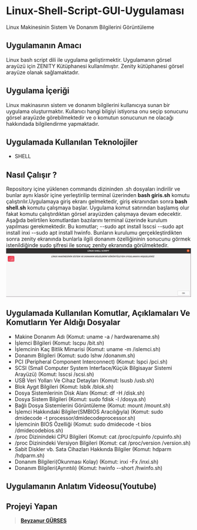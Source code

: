 # Linux-Shell-Script-GUI-Uygulaması
Linux Makinesinin Sistem Ve Donanım Bilgilerini Görüntüleme


## Uygulamanın Amacı
Linux bash script dili ile uygulama geliştirmektir. Uygulamanın görsel arayüzü için  ZENITY Kütüphanesi kullanılmıştır. Zenity kütüphanesi görsel arayüze olanak sağlamaktadır.

## Uygulama  İçeriği
Linux makinasının sistem ve donanım bilgilerini kullanıcıya sunan bir uygulama oluşturmaktır. Kullanıcı hangi bilgiyi istiyorsa onu seçip sonucunu görsel arayüzde görebilmektedir ve o komutun sonucunun ne olacağı hakkındada bilgilendirme yapmaktadır. 

## Uygulamada Kullanılan Teknolojiler
 - SHELL

## Nasıl Çalışır ?
Repository içine yüklenen commands dizininden .sh dosyaları indirilir ve bunlar aynı klasör içine yerleştirilip terminal üzerinden **bash giris.sh** komutu çalıştırılır.Uygulamaya giriş ekranı gelmektedir, giriş ekranından sonra **bash shell.sh** komutu çalışmaya başlar. Uygulama komut satırından başlamış olur fakat  komutu çalıştırdıktan görsel arayüzden çalışmaya devam edecektir. Aşağıda belirtilen komutlardan bazılarını terminal üzerinde kurulum yapılması gerekmektedir. Bu komutlar;
     --sudo apt install lsscsi
     --sudo apt install inxi
     --sudo apt install hwinfo.
Bunların kurulumu gerçekleştirdikten sonra zenity ekranında bunlarla ilgili donanım özelliğininin sonucunu görmek istenildiğinde sudo şifresi ile sonuç zenity ekranında görülmektedir.
![alt text](/Images/giris.png)

## Uygulamada Kullanılan Komutlar, Açıklamaları Ve Komutların Yer Aldığı Dosyalar
- Makine Donanım Adı (Komut: uname -a / hardwarename.sh)
- İşlemci Bilgileri (Komut: lscpu /bit.sh)
- İşlemcinin Kaç Bitlik Mimarisi (Komut: uname -m /islemci.sh)
- Donanım Bilgileri (Komut: sudo lshw /donanım.sh)
- PCI (Peripheral Component Interconnect) (Komut: lspci /pci.sh)
- SCSI (Small Computer System Interface/Küçük Bilgisayar Sistemi Arayüzü)  (Komut: lsscsi /scsi.sh)
- USB Veri Yolları Ve Cihaz Detayları  (Komut: lsusb /usb.sh)
- Blok Aygıt Bilgileri (Komut: lsblk /blok.sh)
- Dosya Sistemlerinin Disk Alanı (Komut: df -H /disk.sh)
- Dosya Sistem Bilgileri (Komut: sudo  fdisk -l /dosya.sh)
- Bağlı Dosya Sistemlerini Görüntüleme (Komut: mount /mount.sh)
- İşlemci Hakkındaki Bilgiler(SMBIOS Aracılığıyla)  (Komut: sudo dmidecode -t processor/dmidecodeprocessor.sh)
- İşlemcinin BIOS Özelliği   (Komut: sudo dmidecode -t bios /dmidecodebios.sh) 
- /proc Dizinindeki CPU Bilgileri  (Komut: cat  /proc/cpuinfo   /cpuinfo.sh)
- /proc Dizinindeki Versiyon Bilgileri  (Komut: cat  /proc/version   /version.sh)
- Sabit Diskler vb. Sata Cihazları Hakkında Bilgiler (Komut: hdparm   /hdparm.sh)
- Donanım Bilgileri(Okunması Kolay)  (Komut: inxi -Fx /inxi.sh) 
- Donanım Bilgileri(Ayrıntılı)  (Komut: hwinfo  --short /hwinfo.sh)


## Uygulamanın Anlatım Videosu(Youtube)

## Projeyi Yapan
>**[Beyzanur GÜRSES](https://github.com/BEYZANURGURSES1036)**



 
     
